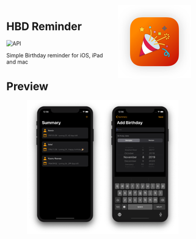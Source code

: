 <img src="Assets/icon.png" width="192" align="right" hspace="20"/>

HBD Reminder
======

![API](https://img.shields.io/badge/Swift-5.0%2B-red)

Simple Birthday reminder for iOS, iPad and mac



# Preview

<p align="center">
<img src="Assets/screenshot.png" height="350"/>